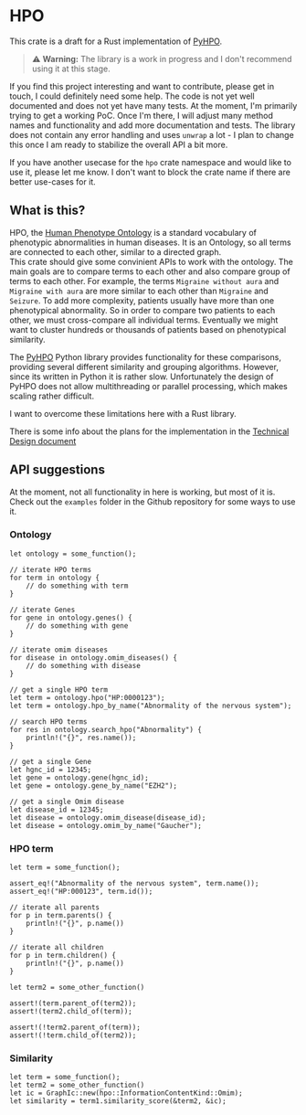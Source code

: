 # HPO

This crate is a draft for a Rust implementation of [PyHPO](https://pypi.org/project/pyhpo/).

> :warning: **Warning:** The library is a work in progress and I don't recommend using it at this stage.

If you find this project interesting and want to contribute, please get in touch, I could definitely need some help. The code is not yet well documented and does not yet have many tests. At the moment, I'm primarily trying to get a working PoC. Once I'm there, I will adjust many method names and functionality and add more documentation and tests. The library does not contain any error handling and uses `unwrap` a lot - I plan to change this once I am ready to stabilize the overall API a bit more.

If you have another usecase for the `hpo` crate namespace and would like to use it, please let me know. I don't want to block the crate name if there are better use-cases for it.

## What is this?

HPO, the [Human Phenotype Ontology](https://hpo.jax.org/app/) is a standard vocabulary of phenotypic abnormalities in human diseases. It is an Ontology, so all terms are connected to each other, similar to a directed graph.  
This crate should give some convinient APIs to work with the ontology. The main goals are to compare terms to each other and also compare group of terms to each other.
For example, the terms `Migraine without aura` and `Migraine with aura` are more similar to each other than `Migraine` and `Seizure`. To add more complexity, patients usually have more than one phenotypical abnormality. So in order to compare two patients to each other, we must cross-compare all individual terms. Eventually we might want to cluster hundreds or thousands of patients based on phenotypical similarity.

The [PyHPO](https://pypi.org/project/pyhpo/) Python library provides functionality for these comparisons, providing several different similarity and grouping algorithms. However, since its written in Python it is rather slow. Unfortunately the design of PyHPO does not allow multithreading or parallel processing, which makes scaling rather difficult.

I want to overcome these limitations here with a Rust library.

There is some info about the plans for the implementation in the [Technical Design document](https://github.com/anergictcell/hpo/blob/main/TechnicalDesign.md)


## API suggestions
At the moment, not all functionality in here is working, but most of it is. Check out the `examples` folder in the Github repository for some ways to use it.

### Ontology
```ignore
let ontology = some_function();

// iterate HPO terms
for term in ontology {
    // do something with term
}

// iterate Genes
for gene in ontology.genes() {
    // do something with gene
}

// iterate omim diseases
for disease in ontology.omim_diseases() {
    // do something with disease
}

// get a single HPO term
let term = ontology.hpo("HP:0000123");
let term = ontology.hpo_by_name("Abnormality of the nervous system");

// search HPO terms
for res in ontology.search_hpo("Abnormality") {
    println!("{}", res.name());
}

// get a single Gene
let hgnc_id = 12345;
let gene = ontology.gene(hgnc_id);
let gene = ontology.gene_by_name("EZH2");

// get a single Omim disease
let disease_id = 12345;
let disease = ontology.omim_disease(disease_id);
let disease = ontology.omim_by_name("Gaucher");
```

### HPO term
```ignore
let term = some_function();

assert_eq!("Abnormality of the nervous system", term.name());
assert_eq!("HP:000123", term.id());

// iterate all parents
for p in term.parents() {
    println!("{}", p.name())
}

// iterate all children
for p in term.children() {
    println!("{}", p.name())
}

let term2 = some_other_function()

assert!(term.parent_of(term2));
assert!(term2.child_of(term));

assert!(!term2.parent_of(term));
assert!(!term.child_of(term2));
```

### Similarity
```ignore
let term = some_function();
let term2 = some_other_function()
let ic = GraphIc::new(hpo::InformationContentKind::Omim);
let similarity = term1.similarity_score(&term2, &ic);
```